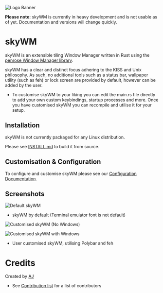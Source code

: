 ![Logo Banner](https://raw.githubusercontent.com/MrBeeBenson/skyWM/main/media/logo.jpg)

**Please note:** skyWM is currently in heavy development and is not usable as of yet. Documentation and versions will change quickly.

# skyWM

skyWM is an extensible tiling Window Manager written in Rust using the [penrose Window Manager library](https://github.com/sminez/penrose).

skyWM has a clear and distinct focus adhering to the KISS and Unix philosophy. As such, no additional tools such as a status bar, wallpaper utility (such as feh) or lock screen are provided by default, however can be added by the user.

* To customise skyWM to your liking you can edit the main.rs file directly to add your own custom keybindings, startup processes and more. Once you have customised skyWM you can recompile and utilise it for your setup.

## Installation

skyWM is not currently packaged for any Linux distribution. 

Please see [INSTALL.md](https://github.com/MrBeeBenson/skyWM/blob/main/docs/INSTALL.md) to build it from source.

## Customisation & Configuration

To configure and customise skyWM please see our [Configuration Documentation](https://github.com/MrBeeBenson/skyWM/blob/main/docs/configure.md).

## Screenshots

![Default skyWM](https://raw.githubusercontent.com/MrBeeBenson/skyWM/main/media/skywm.png)

* skyWM by default (Terminal emulator font is not default)

![Customised skyWM (No Windows)](https://raw.githubusercontent.com/MrBeeBenson/skyWM/main/media/skywm2.png)

![Customised skyWM with Windows](https://raw.githubusercontent.com/MrBeeBenson/skyWM/main/media/skywm3.png)

* User customised skyWM, utilising Polybar and feh

# Credits
Created by [AJ](https://github.com/ajstrongdev)

- See [Contribution list](https://github.com/ajstrongdev/skyWM/graphs/contributors) for a list of contributors
